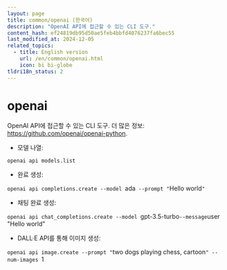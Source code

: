 ```yaml
---
layout: page
title: common/openai (한국어)
description: "OpenAI API에 접근할 수 있는 CLI 도구."
content_hash: ef24819db95d50ae5feb4bbfd4076237fa6bec55
last_modified_at: 2024-12-05
related_topics:
  - title: English version
    url: /en/common/openai.html
    icon: bi bi-globe
tldri18n_status: 2
---
```

# openai

OpenAI API에 접근할 수 있는 CLI 도구.
더 많은 정보: <https://github.com/openai/openai-python>.

- 모델 나열:

`openai api models.list`

- 완료 생성:

`openai api completions.create --model `<span class="tldr-var badge badge-pill bg-dark-lm bg-white-dm text-white-lm text-dark-dm font-weight-bold">ada</span>` --prompt "`<span class="tldr-var badge badge-pill bg-dark-lm bg-white-dm text-white-lm text-dark-dm font-weight-bold">Hello world</span>`"`

- 채팅 완료 생성:

`openai api chat_completions.create --model `<span class="tldr-var badge badge-pill bg-dark-lm bg-white-dm text-white-lm text-dark-dm font-weight-bold">gpt-3.5-turbo</span>` --message `<span class="tldr-var badge badge-pill bg-dark-lm bg-white-dm text-white-lm text-dark-dm font-weight-bold">user "Hello world"</span>

- DALL·E API를 통해 이미지 생성:

`openai api image.create --prompt "`<span class="tldr-var badge badge-pill bg-dark-lm bg-white-dm text-white-lm text-dark-dm font-weight-bold">two dogs playing chess, cartoon</span>`" --num-images `<span class="tldr-var badge badge-pill bg-dark-lm bg-white-dm text-white-lm text-dark-dm font-weight-bold">1</span>

